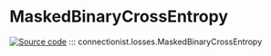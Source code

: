 # MaskedBinaryCrossEntropy

[![Source code](https://img.shields.io/badge/Source-Github-4051b5)](https://github.com/JasonLo/connectionist/blob/main/connectionist/losses.py)
::: connectionist.losses.MaskedBinaryCrossEntropy

